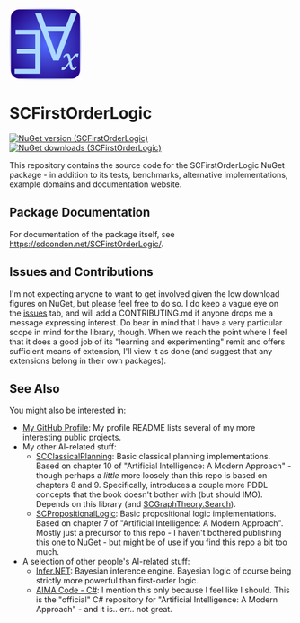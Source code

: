 ﻿![SCFirstOrderLogic Icon](src/SCFirstOrderLogic-128.png)

# SCFirstOrderLogic

[![NuGet version (SCFirstOrderLogic)](https://img.shields.io/nuget/v/SCFirstOrderLogic.svg?style=flat-square)](https://www.nuget.org/packages/SCFirstOrderLogic/) [![NuGet downloads (SCFirstOrderLogic)](https://img.shields.io/nuget/dt/SCFirstOrderLogic.svg?style=flat-square)](https://www.nuget.org/packages/SCFirstOrderLogic/)

This repository contains the source code for the SCFirstOrderLogic NuGet package - in addition to its tests, benchmarks, alternative implementations, example domains and documentation website. 

## Package Documentation

For documentation of the package itself, see https://sdcondon.net/SCFirstOrderLogic/.

## Issues and Contributions

I'm not expecting anyone to want to get involved given the low download figures on NuGet, but please feel free to do so.
I do keep a vague eye on the [issues](https://github.com/sdcondon/SCFirstOrderLogic/issues) tab, and will add a CONTRIBUTING.md if anyone drops me a message expressing interest.
Do bear in mind that I have a very particular scope in mind for the library, though.
When we reach the point where I feel that it does a good job of its "learning and experimenting" remit and offers sufficient means of extension, I'll view it as done (and suggest that any extensions belong in their own packages).

## See Also

You might also be interested in:

* [My GitHub Profile](https://github.com/sdcondon): My profile README lists several of my more interesting public projects.
* My other AI-related stuff: 
  * [SCClassicalPlanning](https://github.com/sdcondon/SCClassicalPlanning): Basic classical planning implementations. Based on chapter 10 of "Artificial Intelligence: A Modern Approach" - though perhaps a _little_ more loosely than this repo is based on chapters 8 and 9. Specifically, introduces a couple more PDDL concepts that the book doesn't bother with (but should IMO). Depends on this library (and [SCGraphTheory.Search](https://github.com/sdcondon/SCGraphTheory.Search)).
  * [SCPropositionalLogic](https://github.com/sdcondon/SCPropositionalLogic): Basic propositional logic implementations. Based on chapter 7 of "Artificial Intelligence: A Modern Approach". Mostly just a precursor to this repo - I haven't bothered publishing this one to NuGet - but might be of use if you find this repo a bit too much.
* A selection of other people's AI-related stuff:
  * [Infer.NET](https://github.com/dotnet/infer): Bayesian inference engine. Bayesian logic of course being strictly more powerful than first-order logic.
  * [AIMA Code - C#](https://github.com/aimacode/aima-csharp): I mention this only because I feel like I should. This is the "official" C# repository for "Artificial Intelligence: A Modern Approach" - and it is.. err.. not great.
